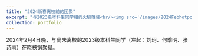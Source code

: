 ```yaml
---
title: "2024新春离校前的团聚"
excerpt: "与2023级本科生同学相约火锅晚餐<br/><img src='/images/2024Febhotpot.jpg'>"
collection: portfolio
---
```


2024年2月4日晚，与尚未离校的2023级本科生同学（左起：刘珂、何季明、张诗雨）在晓秧锅聚餐。 
